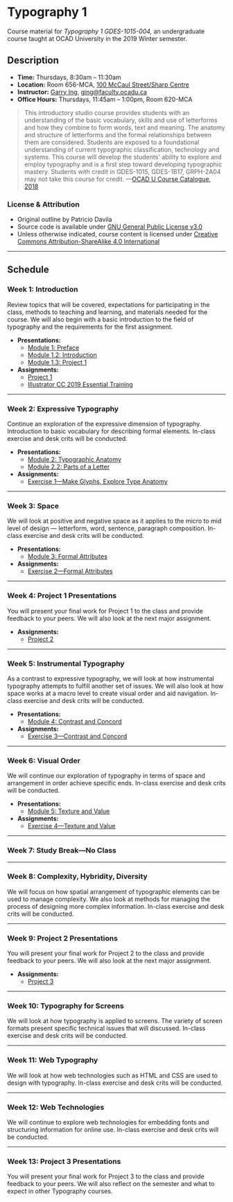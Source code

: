 # Typography 1

Course material for _Typography 1 GDES-1015-004,_ an undergraduate course taught at OCAD University in the 2019 Winter semester.

## Description

- **Time:** Thursdays, 8:30am – 11:30am
- **Location:**  Room 656-MCA, [100 McCaul Street/Sharp Centre](https://goo.gl/maps/FvQJx42HD262)
- **Instructor:** [Garry Ing](https://garrying.com), [ging@faculty.ocadu.ca](mailto:ging@faculty.ocadu.ca)
- **Office Hours:** Thursdays, 11:45am – 1:00pm, Room 620-MCA

> This introductory studio course provides students with an understanding of the basic vocabulary, skills and use of letterforms and how they combine to form words, text and meaning. The anatomy and structure of letterforms and the formal relationships between them are considered. Students are exposed to a foundational understanding of current typographic classification, technology and systems. This course will develop the students' ability to explore and employ typography and is a first step toward developing typographic mastery. Students with credit in GDES-1015, GDES-1B17, GRPH-2A04 may not take this course for credit. —[OCAD U Course Catalogue, 2018](https://selfservice.ocadu.ca/Student/Courses)

### License & Attribution

- Original outline by Patricio Davila
- Source code is available under [GNU General Public License v3.0](./LICENSE)
- Unless otherwise indicated, course content is licensed under [Creative Commons Attribution-ShareAlike 4.0 International](https://creativecommons.org/licenses/by-sa/4.0/)

___

## Schedule

### Week 1: Introduction

Review topics that will be covered, expectations for participating in the class, methods to teaching and learning, and materials needed for the course. We will also begin with a basic introduction to the field of typography and the requirements for the first assignment.

- **Presentations:**
    - [Module 1: Preface](#)
    - [Module 1.2: Introduction](#)
    - [Module 1.3: Project 1](#)
- **Assignments:**
    - [Project 1](#)
    - [Illustrator CC 2019 Essential Training](#)

___

### Week 2: Expressive Typography

Continue an exploration of the expressive dimension of typography. Introduction to basic vocabulary for describing formal elements. In-class exercise and desk crits will be conducted.

- **Presentations:**
    - [Module 2: Typographic Anatomy](#)
    - [Module 2.2: Parts of a Letter](#)
- **Assignments:**
    - [Exercise 1—Make Glyphs, Explore Type Anatomy](./assignments/excersise-1-make-glyphs-explore-type-anatomy.md)

___

### Week 3: Space

We will look at positive and negative space as it applies to the micro to mid level of design — letterform, word, sentence, paragraph composition. In-class exercise and desk crits will be conducted.

- **Presentations:**
    - [Module 3: Formal Attributes](#)
- **Assignments:**
    - [Exercise 2—Formal Attributes](./assignments/exercise-2-formal-attributes.md)

___

### Week 4: Project 1 Presentations

You will present your final work for Project 1 to the class and provide feedback to your peers. We will also look at the next major assignment.

- **Assignments:**
    - [Project 2](#)

___

### Week 5: Instrumental Typography

As a contrast to expressive typography, we will look at how instrumental typography attempts to fulfill another set of issues. We will also look at how space works at a macro level to create visual order and aid navigation. In-class exercise and desk crits will be conducted.

- **Presentations:**
    - [Module 4: Contrast and Concord](#)
- **Assignments:**
    - [Exercise 3—Contrast and Concord](./assignments/exercise-3-contrast-concord.md)

___

### Week 6: Visual Order

We will continue our exploration of typography in terms of space and arrangement in order achieve specific ends. In-class exercise and desk crits will be conducted.

- **Presentations:**
    - [Module 5: Texture and Value](#)
- **Assignments:**
    - [Exercise 4—Texture and Value](./assignments/exercise-4-texture-value.md)

___

### Week 7: Study Break—No Class

___

### Week 8: Complexity, Hybridity, Diversity

We will focus on how spatial arrangement of typographic elements can be used to manage complexity. We also look at methods for managing the process of designing more complex information. In-class exercise and desk crits will be conducted.

___

### Week 9: Project 2 Presentations

You will present your final work for Project 2 to the class and provide feedback to your peers. We will also look at the next major assignment.

- **Assignments:**
    - [Project 3](#)

___

### Week 10: Typography for Screens

We will look at how typography is applied to screens. The variety of screen formats present specific technical issues that will discussed. In-class exercise and desk crits will be conducted.

___

### Week 11: Web Typography

We will look at how web technologies such as HTML and CSS are used to design with typography. In-class exercise and desk crits will be conducted.

___

### Week 12: Web Technologies

We will continue to explore web technologies for embedding fonts and structuring information for online use. In-class exercise and desk crits will be conducted.

___

### Week 13: Project 3 Presentations

You will present your final work for Project 3 to the class and provide feedback to your peers. We will also reflect on the semester and what to expect in other Typography courses.
